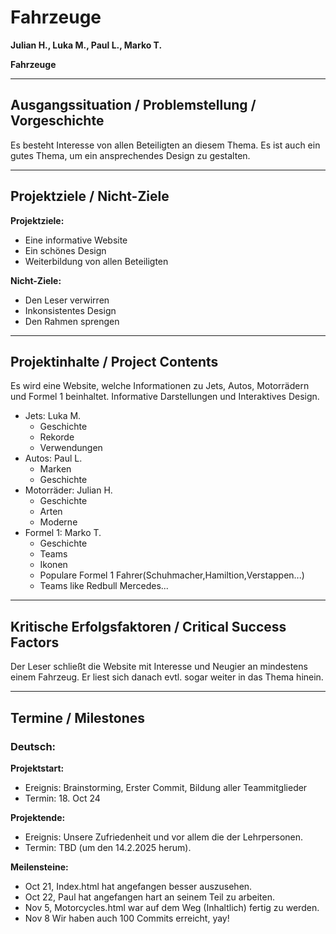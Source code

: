 # Fahrzeuge

**Julian H., Luka M., Paul L., Marko T.**

**Fahrzeuge**


---

## Ausgangssituation / Problemstellung / Vorgeschichte

Es besteht Interesse von allen Beteiligten an diesem Thema. Es ist auch ein gutes Thema, um ein ansprechendes Design zu gestalten.

---

## Projektziele / Nicht-Ziele

**Projektziele:**  

+ Eine informative Website
+ Ein schönes Design
+ Weiterbildung von allen Beteiligten

**Nicht-Ziele:** 

+ Den Leser verwirren
+ Inkonsistentes Design
+ Den Rahmen sprengen

---

## Projektinhalte / Project Contents

Es wird eine Website, welche Informationen zu Jets, Autos, Motorrädern und Formel 1 beinhaltet. Informative Darstellungen und Interaktives Design.

+ Jets: Luka M.
  + Geschichte
  + Rekorde
  + Verwendungen
+ Autos: Paul L.
  + Marken
  + Geschichte
+ Motorräder: Julian H.
  + Geschichte
  + Arten
  + Moderne
+ Formel 1: Marko T.
  + Geschichte
  + Teams
  + Ikonen
  + Populare Formel 1 Fahrer(Schuhmacher,Hamiltion,Verstappen...)
  + Teams like Redbull Mercedes...

---

## Kritische Erfolgsfaktoren / Critical Success Factors

Der Leser schließt die Website mit Interesse und Neugier an mindestens einem Fahrzeug. Er liest sich danach evtl. sogar weiter in das Thema hinein.

---

## Termine / Milestones
### Deutsch:
**Projektstart:**
- Ereignis: Brainstorming, Erster Commit, Bildung aller Teammitglieder
- Termin: 18. Oct 24

**Projektende:**
- Ereignis: Unsere Zufriedenheit und vor allem die der Lehrpersonen.
- Termin: TBD (um den 14.2.2025 herum).

**Meilensteine:**  

+ Oct 21, Index.html hat angefangen besser auszusehen.
+ Oct 22, Paul hat angefangen hart an seinem Teil zu arbeiten.
+ Nov 5, Motorcycles.html war auf dem Weg (Inhaltlich) fertig zu werden.
+ Nov 8 Wir haben auch 100 Commits erreicht, yay!
